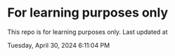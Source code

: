 # For learning purposes only
This repo is for learning purposes only.
Last updated at

Tuesday, April 30, 2024 6:11:04 PM

